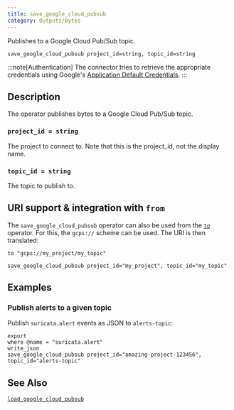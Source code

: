 ```yaml
---
title: save_google_cloud_pubsub
category: Outputs/Bytes
---
```


Publishes to a Google Cloud Pub/Sub topic.

```tql
save_google_cloud_pubsub project_id=string, topic_id=string
```

:::note[Authentication]
The connector tries to retrieve the appropriate credentials using Google's
[Application Default Credentials](https://google.aip.dev/auth/4110).
:::

## Description

The operator publishes bytes to a Google Cloud Pub/Sub topic.

### `project_id = string`

The project to connect to. Note that this is the project_id, not the display name.

### `topic_id = string`

The topic to publish to.

## URI support & integration with `from`

The `save_google_cloud_pubsub` operator can also be used from the [`to`](/reference/operators/to)
operator. For this, the `gcps://` scheme can be used. The URI is then translated:

```tql
to "gcps://my_project/my_topic"
```
```tql
save_google_cloud_pubsub project_id="my_project", topic_id="my_topic"
```

## Examples

### Publish alerts to a given topic

Publish `suricata.alert` events as JSON to `alerts-topic`:

```tql
export
where @name = "suricata.alert"
write_json
save_google_cloud_pubsub project_id="amazing-project-123456", topic_id="alerts-topic"
```

## See Also

[`load_google_cloud_pubsub`](/reference/operators/load_google_cloud_pubsub)
